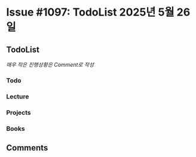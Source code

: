 # Issue #1097: TodoList 2025년 5월 26일

## TodoList

*매우 작은 진행상황은 Comment로 작성*

### Todo  

### Lecture

### Projects

### Books


## Comments

